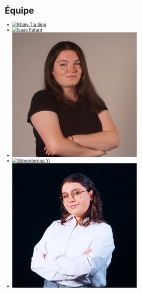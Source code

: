 # Équipe

<!-- Présentation des rôles et responsabilités de chacun des membres de l'équipe -->

* [![Khaly Tia Sing]( https://fakeimg.pl/400x400?text=V)](membre_v/)
* [![Isaac Fafard]( https://fakeimg.pl/400x400?text=W)](membre_w/)
* [![Delphine Grenier](grenier_delphine/delphine_equipe_400x400.jpg)](grenier_delphine/)
* [![Sitmonternna Yi]( https://fakeimg.pl/400x400?text=Y)](membre_y/)
* [![Kenza El Harrif](elharrif_kenza/kenza_equipe_400x400.png)](elharrif_kenza/)

